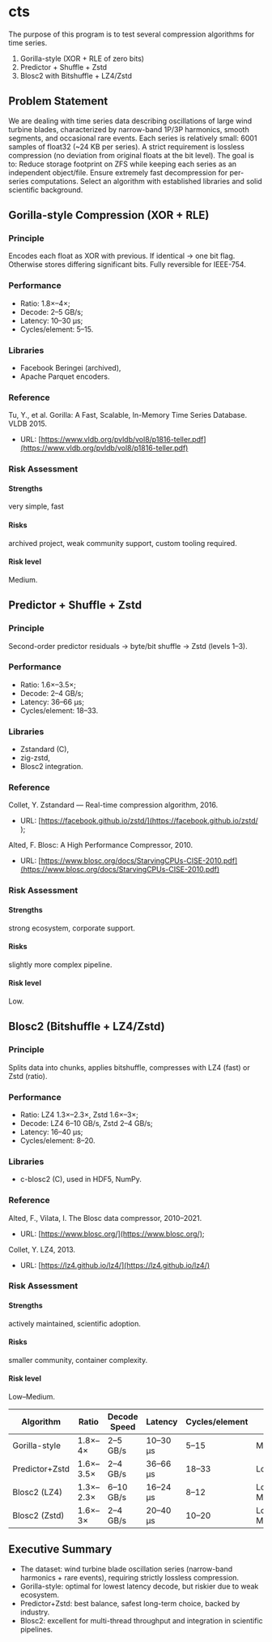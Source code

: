 # cts

The purpose of this program is to test several compression algorithms for time series.

1. Gorilla-style (XOR + RLE of zero bits)
1. Predictor + Shuffle + Zstd
1. Blosc2 with Bitshuffle + LZ4/Zstd

## Problem Statement

We are dealing with time series data describing oscillations of large wind turbine blades,
characterized by narrow-band 1P/3P harmonics, smooth segments, and occasional rare events.
Each series is relatively small: 6001 samples of float32 (~24 KB per series). A strict requirement is
lossless compression (no deviation from original floats at the bit level). The goal is to: Reduce
storage footprint on ZFS while keeping each series as an independent object/file. Ensure extremely
fast decompression for per-series computations. Select an algorithm with established libraries and
solid scientific background.

## Gorilla-style Compression (XOR + RLE)
### Principle
Encodes each float as XOR with previous. If identical → one bit flag. Otherwise stores
differing significant bits. Fully reversible for IEEE-754.

### Performance
- Ratio: 1.8×–4×;
- Decode: 2–5 GB/s;
- Latency: 10–30 μs;
- Cycles/element: 5–15.

### Libraries
- Facebook Beringei (archived),
- Apache Parquet encoders.

### Reference
Tu, Y., et al. Gorilla: A Fast, Scalable, In-Memory Time Series Database. VLDB 2015.
- URL: [https://www.vldb.org/pvldb/vol8/p1816-teller.pdf](https://www.vldb.org/pvldb/vol8/p1816-teller.pdf)

### Risk Assessment
#### Strengths
very simple, fast

#### Risks
archived project, weak community support, custom tooling required.

#### Risk level
Medium.

## Predictor + Shuffle + Zstd
### Principle
Second-order predictor residuals → byte/bit shuffle → Zstd (levels 1–3).

### Performance
- Ratio: 1.6×–3.5×;
- Decode: 2–4 GB/s;
- Latency: 36–66 μs; 
- Cycles/element: 18–33.

### Libraries
- Zstandard (C),
- zig-zstd,
- Blosc2 integration.

### Reference
Collet, Y. Zstandard — Real-time compression algorithm, 2016.
- URL: [https://facebook.github.io/zstd/](https://facebook.github.io/zstd/ );

Alted, F. Blosc: A High Performance Compressor, 2010.
- URL: [https://www.blosc.org/docs/StarvingCPUs-CISE-2010.pdf](https://www.blosc.org/docs/StarvingCPUs-CISE-2010.pdf)

### Risk Assessment
#### Strengths
strong ecosystem, corporate support.

#### Risks
slightly more complex pipeline.

#### Risk level
Low.

## Blosc2 (Bitshuffle + LZ4/Zstd)
### Principle
Splits data into chunks, applies bitshuffle, compresses with LZ4 (fast) or Zstd (ratio).

### Performance
- Ratio: LZ4 1.3×–2.3×, Zstd 1.6×–3×;
- Decode: LZ4 6–10 GB/s, Zstd 2–4 GB/s;
- Latency: 16–40 μs;
- Cycles/element: 8–20.

### Libraries
- c-blosc2 (C), used in HDF5, NumPy.

### Reference
Alted, F., Vilata, I. The Blosc data compressor, 2010–2021.
- URL: [https://www.blosc.org/](https://www.blosc.org/);

Collet, Y. LZ4, 2013.
- URL: [https://lz4.github.io/lz4/](https://lz4.github.io/lz4/)

### Risk Assessment
#### Strengths
actively maintained, scientific adoption.

#### Risks
smaller community, container complexity.

#### Risk level
Low–Medium.

Algorithm      | Ratio     | Decode Speed | Latency  | Cycles/element | Risk
---------------|-----------|--------------|----------|----------------|-----------
Gorilla-style  | 1.8×–4×   | 2–5 GB/s     | 10–30 μs | 5–15           | Medium
Predictor+Zstd | 1.6×–3.5× | 2–4 GB/s     | 36–66 μs | 18–33          | Low
Blosc2 (LZ4)   | 1.3×–2.3× | 6–10 GB/s    | 16–24 μs | 8–12           | Low–Medium
Blosc2 (Zstd)  | 1.6×–3×   | 2–4 GB/s     | 20–40 μs | 10–20          | Low–Medium


## Executive Summary
- The dataset: wind turbine blade oscillation series (narrow-band harmonics + rare events),
requiring strictly lossless compression.
- Gorilla-style: optimal for lowest latency decode, but riskier due to weak ecosystem.
- Predictor+Zstd: best balance, safest long-term choice, backed by industry.
- Blosc2: excellent for multi-thread throughput and integration in scientific pipelines.

